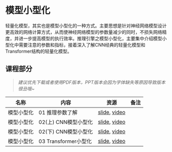 # 模型小型化

轻量化模型，其实也是模型小型化的一种方式。主要思想是针对神经网络模型设计更高效的网络计算方式，从而使神经网络模型的参数量减少的同时，不损失网络精度，并进一步提高模型的执行效率。推理引擎之模型小型化，主要集中介绍模型小型化中需要注意的参数和指标，接着深入了解CNN经典的轻量化模型和Transformer结构的轻量化模型。

## 课程部分

> *建议优先下载或者使用PDF版本，PPT版本会因为字体缺失等原因导致版本很丑哦~*

| 名称    | 内容                | 资源                                                                                    | 备注  |
| ----- | ----------------- | ------------------------------------------------------------------------------------- | --- |
| 模型小型化 | 01 推理参数了解         | [slide](./01.introduction.pdf), [video](https://www.bilibili.com/video/BV1KW4y1G75J/) |     |
| 模型小型化 | 02(上) CNN模型小型化    | [slide](./02.cnn.pdf), [video](https://www.bilibili.com/video/BV1Y84y1b7xj/)          |     |
| 模型小型化 | 02(下) CNN模型小型化    | [slide](./02.cnn.pdf), [video](https://www.bilibili.com/video/BV1DK411k7qt/)          |     |
| 模型小型化 | 03 Transformer小型化 | [slide](./03.transform.pdf), [video](https://www.bilibili.com/video/BV19d4y1V7ou/)    |     |
